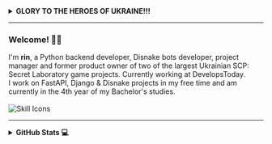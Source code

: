 <details>

<summary><b>GLORY TO THE HEROES OF UKRAINE!!!</b></summary>

[![](https://i.imgur.com/GFVyfi9.png)](https://youtu.be/R9VRSd8rCyI "NO MERCY. GLORY TO THE HEROES OF UKRAINE!!!")

</details>

<link rel="stylesheet" type='text/css' href="https://cdn.jsdelivr.net/gh/devicons/devicon@latest/devicon.min.css" />

------

### Welcome! 🧙‍♂️
I'm <b>rin</b>, a Python backend developer, Disnake bots developer, project manager and former product owner of two of the largest Ukrainian SCP: Secret Laboratory
game projects. Currently working at DevelopsToday. </br> I work on FastAPI, Django & Disnake projects in my free time and am currently in the 4th year of my Bachelor's studies. <br> <br>
![Skill Icons](https://skillicons.dev/icons?i=python,fastapi,django,discord,bots,cpp,react,docker,postgresql,mongodb,redis,git,github,postman,figma&perline=50)

------

<details>
  <summary><b>GitHub Stats 💻</b></summary></br>
  
  <a href="#">![Github stats](https://github-readme-stats.vercel.app/api?username=lilarin&show_icons=true&locale=en&layout=compact&theme=tokyonight)</a>
</details>
